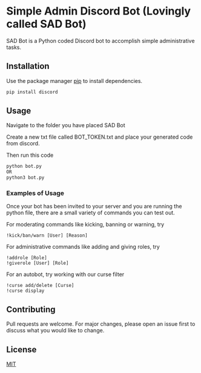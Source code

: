 # Simple Admin Discord Bot (Lovingly called SAD Bot)

SAD Bot is a Python coded Discord bot to accomplish simple administrative tasks.

## Installation

Use the package manager [pip](https://pip.pypa.io/en/stable/) to install dependencies.

```bash
pip install discord
```

## Usage

Navigate to the folder you have placed SAD Bot

Create a new txt file called BOT_TOKEN.txt and place your generated code from discord. 

Then run this code

```bash
python bot.py
OR
python3 bot.py
```

### Examples of Usage

Once your bot has been invited to your server and you are running the python file, there are a small variety of commands you can test out.

For moderating commands like kicking, banning or warning, try
```
!kick/ban/warn [User] [Reason] 
```


For administrative commands like adding and giving roles, try
```
!addrole [Role]
!giverole [User] [Role]
```

For an autobot, try working with our curse filter
```
!curse add/delete [Curse]
!curse display
```


## Contributing
Pull requests are welcome. For major changes, please open an issue first to discuss what you would like to change.


## License
[MIT](https://choosealicense.com/licenses/mit/)
